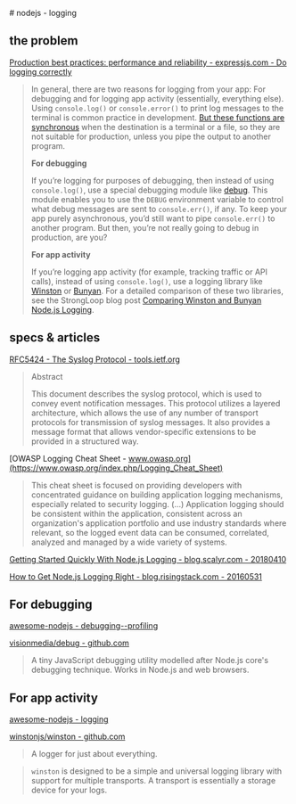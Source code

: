 # nodejs - logging

## the problem

[Production best practices: performance and reliability - expressjs.com - Do logging correctly](http://expressjs.com/en/advanced/best-practice-performance.html#do-logging-correctly)

> In general, there are two reasons for logging from your app: For debugging and for logging app activity (essentially, everything else). Using `console.log()` or `console.error()` to print log messages to the terminal is common practice in development. [But these functions are synchronous](https://nodejs.org/api/console.html#console_console_1) when the destination is a terminal or a file, so they are not suitable for production, unless you pipe the output to another program.
> 
> **For debugging**
> 
> If you’re logging for purposes of debugging, then instead of using `console.log()`, use a special debugging module like [debug](https://www.npmjs.com/package/debug). This module enables you to use the `DEBUG` environment variable to control what debug messages are sent to `console.err()`, if any. To keep your app purely asynchronous, you’d still want to pipe `console.err()` to another program. But then, you’re not really going to debug in production, are you?
> 
> **For app activity**
> 
> If you’re logging app activity (for example, tracking traffic or API calls), instead of using `console.log()`, use a logging library like [Winston](https://www.npmjs.com/package/winston) or [Bunyan](https://www.npmjs.com/package/bunyan). For a detailed comparison of these two libraries, see the StrongLoop blog post [Comparing Winston and Bunyan Node.js Logging](https://strongloop.com/strongblog/compare-node-js-logging-winston-bunyan/).

## specs & articles

[RFC5424 - The Syslog Protocol - tools.ietf.org](https://tools.ietf.org/html/rfc5424)

> Abstract
> 
> This document describes the syslog protocol, which is used to convey
> event notification messages.  This protocol utilizes a layered
> architecture, which allows the use of any number of transport
> protocols for transmission of syslog messages.  It also provides a
> message format that allows vendor-specific extensions to be provided
> in a structured way.

[OWASP Logging Cheat Sheet - www.owasp.org](https://www.owasp.org/index.php/Logging_Cheat_Sheet)

> This cheat sheet is focused on providing developers with concentrated guidance on building application logging mechanisms, especially related to security logging.
> (...)
> Application logging should be consistent within the application, consistent across an organization's application portfolio and use industry standards where relevant, so the logged event data can be consumed, correlated, analyzed and managed by a wide variety of systems.

[Getting Started Quickly With Node.js Logging - blog.scalyr.com - 20180410](https://blog.scalyr.com/2018/04/getting-started-quickly-node-js-logging/)

[How to Get Node.js Logging Right - blog.risingstack.com - 20160531](https://blog.risingstack.com/node-js-logging-tutorial/)

## For debugging

[awesome-nodejs - debugging--profiling](https://github.com/sindresorhus/awesome-nodejs#debugging--profiling)

[visionmedia/debug - github.com](https://github.com/visionmedia/debug)

> A tiny JavaScript debugging utility modelled after Node.js core's debugging technique. Works in Node.js and web browsers.

## For app activity

[awesome-nodejs - logging](https://github.com/sindresorhus/awesome-nodejs#logging)

[winstonjs/winston - github.com](https://github.com/winstonjs/winston)

> A logger for just about everything.

> `winston` is designed to be a simple and universal logging library with support for multiple transports. A transport is essentially a storage device for your logs. 
